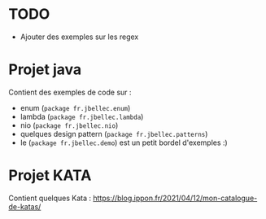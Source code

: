 # TODO

* Ajouter des exemples sur les regex

# Projet java

Contient des exemples de code sur :

* enum (```package fr.jbellec.enum```)
* lambda (```package fr.jbellec.lambda```)
* nio (```package fr.jbellec.nio```)
* quelques design pattern (```package fr.jbellec.patterns```)
* le (```package fr.jbellec.demo```) est un petit bordel d'exemples :)

# Projet KATA

Contient quelques Kata : https://blog.ippon.fr/2021/04/12/mon-catalogue-de-katas/

